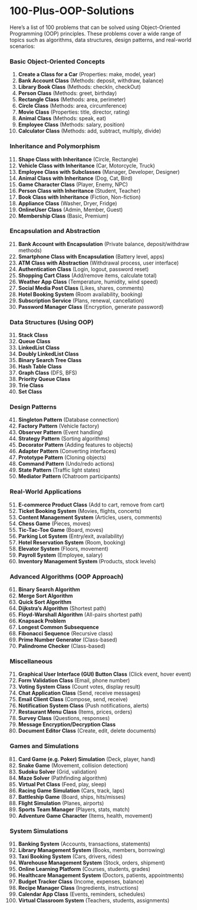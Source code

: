 # 100-Plus-OOP-Solutions
Here’s a list of 100 problems that can be solved using Object-Oriented Programming (OOP) principles. These problems cover a wide range of topics such as algorithms, data structures, design patterns, and real-world scenarios:

### Basic Object-Oriented Concepts
1. **Create a Class for a Car** (Properties: make, model, year)
2. **Bank Account Class** (Methods: deposit, withdraw, balance)
3. **Library Book Class** (Methods: checkIn, checkOut)
4. **Person Class** (Methods: greet, birthday)
5. **Rectangle Class** (Methods: area, perimeter)
6. **Circle Class** (Methods: area, circumference)
7. **Movie Class** (Properties: title, director, rating)
8. **Animal Class** (Methods: speak, eat)
9. **Employee Class** (Methods: salary, position)
10. **Calculator Class** (Methods: add, subtract, multiply, divide)

### Inheritance and Polymorphism
11. **Shape Class with Inheritance** (Circle, Rectangle)
12. **Vehicle Class with Inheritance** (Car, Motorcycle, Truck)
13. **Employee Class with Subclasses** (Manager, Developer, Designer)
14. **Animal Class with Inheritance** (Dog, Cat, Bird)
15. **Game Character Class** (Player, Enemy, NPC)
16. **Person Class with Inheritance** (Student, Teacher)
17. **Book Class with Inheritance** (Fiction, Non-fiction)
18. **Appliance Class** (Washer, Dryer, Fridge)
19. **OnlineUser Class** (Admin, Member, Guest)
20. **Membership Class** (Basic, Premium)

### Encapsulation and Abstraction
21. **Bank Account with Encapsulation** (Private balance, deposit/withdraw methods)
22. **Smartphone Class with Encapsulation** (Battery level, apps)
23. **ATM Class with Abstraction** (Withdrawal process, user interface)
24. **Authentication Class** (Login, logout, password reset)
25. **Shopping Cart Class** (Add/remove items, calculate total)
26. **Weather App Class** (Temperature, humidity, wind speed)
27. **Social Media Post Class** (Likes, shares, comments)
28. **Hotel Booking System** (Room availability, booking)
29. **Subscription Service** (Plans, renewal, cancellation)
30. **Password Manager Class** (Encryption, generate password)

### Data Structures (Using OOP)
31. **Stack Class**
32. **Queue Class**
33. **LinkedList Class**
34. **Doubly LinkedList Class**
35. **Binary Search Tree Class**
36. **Hash Table Class**
37. **Graph Class** (DFS, BFS)
38. **Priority Queue Class**
39. **Trie Class**
40. **Set Class**

### Design Patterns
41. **Singleton Pattern** (Database connection)
42. **Factory Pattern** (Vehicle factory)
43. **Observer Pattern** (Event handling)
44. **Strategy Pattern** (Sorting algorithms)
45. **Decorator Pattern** (Adding features to objects)
46. **Adapter Pattern** (Converting interfaces)
47. **Prototype Pattern** (Cloning objects)
48. **Command Pattern** (Undo/redo actions)
49. **State Pattern** (Traffic light states)
50. **Mediator Pattern** (Chatroom participants)

### Real-World Applications
51. **E-commerce Product Class** (Add to cart, remove from cart)
52. **Ticket Booking System** (Movies, flights, concerts)
53. **Content Management System** (Articles, users, comments)
54. **Chess Game** (Pieces, moves)
55. **Tic-Tac-Toe Game** (Board, moves)
56. **Parking Lot System** (Entry/exit, availability)
57. **Hotel Reservation System** (Room, booking)
58. **Elevator System** (Floors, movement)
59. **Payroll System** (Employee, salary)
60. **Inventory Management System** (Products, stock levels)

### Advanced Algorithms (OOP Approach)
61. **Binary Search Algorithm**
62. **Merge Sort Algorithm**
63. **Quick Sort Algorithm**
64. **Dijkstra’s Algorithm** (Shortest path)
65. **Floyd-Warshall Algorithm** (All-pairs shortest path)
66. **Knapsack Problem**
67. **Longest Common Subsequence**
68. **Fibonacci Sequence** (Recursive class)
69. **Prime Number Generator** (Class-based)
70. **Palindrome Checker** (Class-based)

### Miscellaneous
71. **Graphical User Interface (GUI) Button Class** (Click event, hover event)
72. **Form Validation Class** (Email, phone number)
73. **Voting System Class** (Count votes, display result)
74. **Chat Application Class** (Send, receive messages)
75. **Email Client Class** (Compose, send, receive)
76. **Notification System Class** (Push notifications, alerts)
77. **Restaurant Menu Class** (Items, prices, orders)
78. **Survey Class** (Questions, responses)
79. **Message Encryption/Decryption Class**
80. **Document Editor Class** (Create, edit, delete documents)

### Games and Simulations
81. **Card Game (e.g. Poker) Simulation** (Deck, player, hand)
82. **Snake Game** (Movement, collision detection)
83. **Sudoku Solver** (Grid, validation)
84. **Maze Solver** (Pathfinding algorithm)
85. **Virtual Pet Class** (Feed, play, sleep)
86. **Racing Game Simulation** (Cars, track, laps)
87. **Battleship Game** (Board, ships, hits/misses)
88. **Flight Simulation** (Planes, airports)
89. **Sports Team Manager** (Players, stats, match)
90. **Adventure Game Character** (Items, health, movement)

### System Simulations
91. **Banking System** (Accounts, transactions, statements)
92. **Library Management System** (Books, members, borrowing)
93. **Taxi Booking System** (Cars, drivers, rides)
94. **Warehouse Management System** (Stock, orders, shipment)
95. **Online Learning Platform** (Courses, students, grades)
96. **Healthcare Management System** (Doctors, patients, appointments)
97. **Budget Tracker Class** (Income, expenses, balance)
98. **Recipe Manager Class** (Ingredients, instructions)
99. **Calendar App Class** (Events, reminders, schedules)
100. **Virtual Classroom System** (Teachers, students, assignments)
